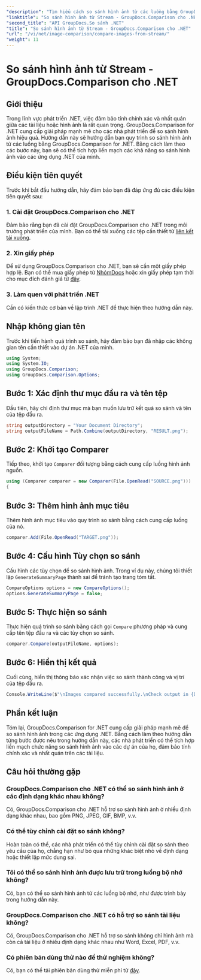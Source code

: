 ```yaml
---
"description": "Tìm hiểu cách so sánh hình ảnh từ các luồng bằng GroupDocs.Comparison cho .NET. Hướng dẫn từng bước để tích hợp liền mạch vào các ứng dụng .NET."
"linktitle": "So sánh hình ảnh từ Stream - GroupDocs.Comparison cho .NET"
"second_title": "API GroupDocs.So sánh .NET"
"title": "So sánh hình ảnh từ Stream - GroupDocs.Comparison cho .NET"
"url": "/vi/net/image-comparison/compare-images-from-stream/"
"weight": 11
---
```


# So sánh hình ảnh từ Stream - GroupDocs.Comparison cho .NET

## Giới thiệu
Trong lĩnh vực phát triển .NET, việc đảm bảo tính chính xác và nhất quán giữa các tài liệu hoặc hình ảnh là rất quan trọng. GroupDocs.Comparison for .NET cung cấp giải pháp mạnh mẽ cho các nhà phát triển để so sánh hình ảnh hiệu quả. Hướng dẫn này sẽ hướng dẫn bạn quy trình so sánh hình ảnh từ các luồng bằng GroupDocs.Comparison for .NET. Bằng cách làm theo các bước này, bạn sẽ có thể tích hợp liền mạch các khả năng so sánh hình ảnh vào các ứng dụng .NET của mình.
## Điều kiện tiên quyết
Trước khi bắt đầu hướng dẫn, hãy đảm bảo bạn đã đáp ứng đủ các điều kiện tiên quyết sau:
### 1. Cài đặt GroupDocs.Comparison cho .NET
Đảm bảo rằng bạn đã cài đặt GroupDocs.Comparison cho .NET trong môi trường phát triển của mình. Bạn có thể tải xuống các tệp cần thiết từ [liên kết tải xuống](https://releases.groupdocs.com/comparison/net/).
### 2. Xin giấy phép
Để sử dụng GroupDocs.Comparison cho .NET, bạn sẽ cần một giấy phép hợp lệ. Bạn có thể mua giấy phép từ [NhómDocs](https://purchase.groupdocs.com/buy) hoặc xin giấy phép tạm thời cho mục đích đánh giá từ [đây](https://purchase.groupdocs.com/temporary-license/).
### 3. Làm quen với phát triển .NET
Cần có kiến thức cơ bản về lập trình .NET để thực hiện theo hướng dẫn này.

## Nhập không gian tên
Trước khi tiến hành quá trình so sánh, hãy đảm bảo bạn đã nhập các không gian tên cần thiết vào dự án .NET của mình. 
```csharp
using System;
using System.IO;
using GroupDocs.Comparison;
using GroupDocs.Comparison.Options;
```
## Bước 1: Xác định thư mục đầu ra và tên tệp
Đầu tiên, hãy chỉ định thư mục mà bạn muốn lưu trữ kết quả so sánh và tên của tệp đầu ra.
```csharp
string outputDirectory = "Your Document Directory";
string outputFileName = Path.Combine(outputDirectory, "RESULT.png");
```
## Bước 2: Khởi tạo Comparer
Tiếp theo, khởi tạo `Comparer` đối tượng bằng cách cung cấp luồng hình ảnh nguồn.
```csharp
using (Comparer comparer = new Comparer(File.OpenRead("SOURCE.png")))
{
```
## Bước 3: Thêm hình ảnh mục tiêu
Thêm hình ảnh mục tiêu vào quy trình so sánh bằng cách cung cấp luồng của nó.
```csharp
comparer.Add(File.OpenRead("TARGET.png"));
```
## Bước 4: Cấu hình Tùy chọn so sánh
Cấu hình các tùy chọn để so sánh hình ảnh. Trong ví dụ này, chúng tôi thiết lập `GenerateSummaryPage` thành sai để tránh tạo trang tóm tắt.
```csharp
CompareOptions options = new CompareOptions();
options.GenerateSummaryPage = false;
```
## Bước 5: Thực hiện so sánh
Thực hiện quá trình so sánh bằng cách gọi `Compare` phương pháp và cung cấp tên tệp đầu ra và các tùy chọn so sánh.
```csharp
comparer.Compare(outputFileName, options);
```
## Bước 6: Hiển thị kết quả
Cuối cùng, hiển thị thông báo xác nhận việc so sánh thành công và vị trí của tệp đầu ra.
```csharp
Console.WriteLine($"\nImages compared successfully.\nCheck output in {Directory.GetCurrentDirectory()}.");
```

## Phần kết luận
Tóm lại, GroupDocs.Comparison for .NET cung cấp giải pháp mạnh mẽ để so sánh hình ảnh trong các ứng dụng .NET. Bằng cách làm theo hướng dẫn từng bước được nêu trong hướng dẫn này, các nhà phát triển có thể tích hợp liền mạch chức năng so sánh hình ảnh vào các dự án của họ, đảm bảo tính chính xác và nhất quán trên các tài liệu.
## Câu hỏi thường gặp
### GroupDocs.Comparison cho .NET có thể so sánh hình ảnh ở các định dạng khác nhau không?
Có, GroupDocs.Comparison cho .NET hỗ trợ so sánh hình ảnh ở nhiều định dạng khác nhau, bao gồm PNG, JPEG, GIF, BMP, v.v.
### Có thể tùy chỉnh cài đặt so sánh không?
Hoàn toàn có thể, các nhà phát triển có thể tùy chỉnh cài đặt so sánh theo yêu cầu của họ, chẳng hạn như bỏ qua những khác biệt nhỏ về định dạng hoặc thiết lập mức dung sai.
### Tôi có thể so sánh hình ảnh được lưu trữ trong luồng bộ nhớ không?
Có, bạn có thể so sánh hình ảnh từ các luồng bộ nhớ, như được trình bày trong hướng dẫn này.
### GroupDocs.Comparison cho .NET có hỗ trợ so sánh tài liệu không?
Có, GroupDocs.Comparison cho .NET hỗ trợ so sánh không chỉ hình ảnh mà còn cả tài liệu ở nhiều định dạng khác nhau như Word, Excel, PDF, v.v.
### Có phiên bản dùng thử nào để thử nghiệm không?
Có, bạn có thể tải phiên bản dùng thử miễn phí từ [đây](https://releases.groupdocs.com/).